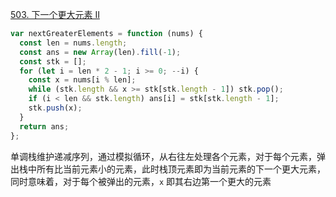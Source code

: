 [503. 下一个更大元素 II](http://leetcode.cn/problems/next-greater-element-ii/)

```javascript
var nextGreaterElements = function (nums) {
  const len = nums.length;
  const ans = new Array(len).fill(-1);
  const stk = [];
  for (let i = len * 2 - 1; i >= 0; --i) {
    const x = nums[i % len];
    while (stk.length && x >= stk[stk.length - 1]) stk.pop();
    if (i < len && stk.length) ans[i] = stk[stk.length - 1];
    stk.push(x);
  }
  return ans;
};
```

单调栈维护递减序列，通过模拟循环，从右往左处理各个元素，对于每个元素，弹出栈中所有比当前元素小的元素，此时栈顶元素即为当前元素的下一个更大元素，同时意味着，对于每个被弹出的元素，`x` 即其右边第一个更大的元素